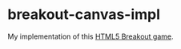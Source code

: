 # breakout-canvas-impl

My implementation of this [HTML5 Breakout game](http://breakout.enclavegames.com/).
